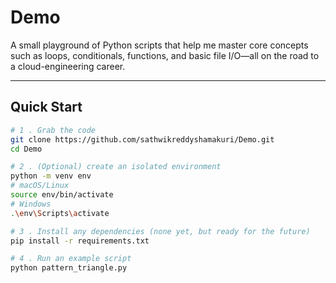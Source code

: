 # Demo

A small playground of Python scripts that help me master core concepts such as loops, conditionals, functions, and basic file I/O—all on the road to a cloud-engineering career.

---

## Quick Start

```bash
# 1 . Grab the code
git clone https://github.com/sathwikreddyshamakuri/Demo.git
cd Demo

# 2 . (Optional) create an isolated environment
python -m venv env
# macOS/Linux
source env/bin/activate
# Windows
.\env\Scripts\activate

# 3 . Install any dependencies (none yet, but ready for the future)
pip install -r requirements.txt

# 4 . Run an example script
python pattern_triangle.py
